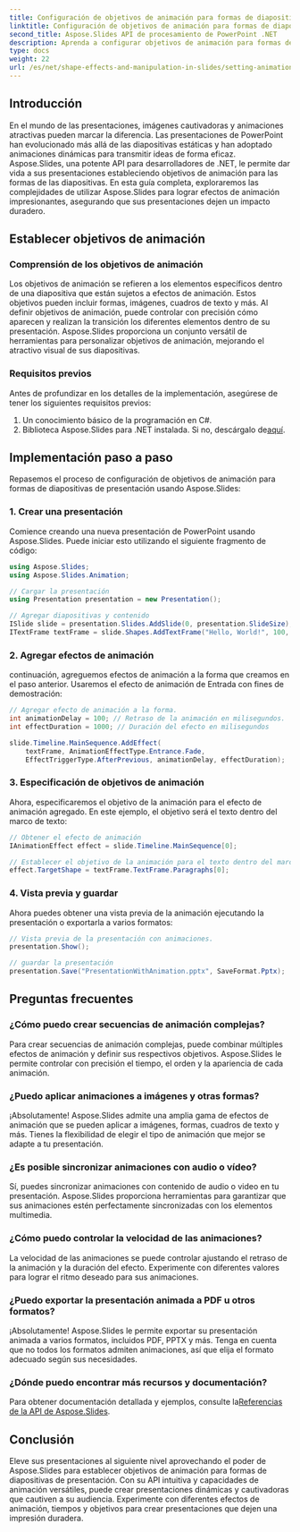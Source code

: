 ```yaml
---
title: Configuración de objetivos de animación para formas de diapositivas de presentación usando Aspose.Slides
linktitle: Configuración de objetivos de animación para formas de diapositivas de presentación usando Aspose.Slides
second_title: Aspose.Slides API de procesamiento de PowerPoint .NET
description: Aprenda a configurar objetivos de animación para formas de diapositivas de presentación usando Aspose.Slides. Cree presentaciones atractivas con animaciones dinámicas.
type: docs
weight: 22
url: /es/net/shape-effects-and-manipulation-in-slides/setting-animation-targets-shapes/
---
```


## Introducción

En el mundo de las presentaciones, imágenes cautivadoras y animaciones atractivas pueden marcar la diferencia. Las presentaciones de PowerPoint han evolucionado más allá de las diapositivas estáticas y han adoptado animaciones dinámicas para transmitir ideas de forma eficaz. Aspose.Slides, una potente API para desarrolladores de .NET, le permite dar vida a sus presentaciones estableciendo objetivos de animación para las formas de las diapositivas. En esta guía completa, exploraremos las complejidades de utilizar Aspose.Slides para lograr efectos de animación impresionantes, asegurando que sus presentaciones dejen un impacto duradero.

## Establecer objetivos de animación

### Comprensión de los objetivos de animación

Los objetivos de animación se refieren a los elementos específicos dentro de una diapositiva que están sujetos a efectos de animación. Estos objetivos pueden incluir formas, imágenes, cuadros de texto y más. Al definir objetivos de animación, puede controlar con precisión cómo aparecen y realizan la transición los diferentes elementos dentro de su presentación. Aspose.Slides proporciona un conjunto versátil de herramientas para personalizar objetivos de animación, mejorando el atractivo visual de sus diapositivas.

### Requisitos previos

Antes de profundizar en los detalles de la implementación, asegúrese de tener los siguientes requisitos previos:

1. Un conocimiento básico de la programación en C#.
2.  Biblioteca Aspose.Slides para .NET instalada. Si no, descárgalo de[aquí](https://releases.aspose.com/slides/net/).

## Implementación paso a paso

Repasemos el proceso de configuración de objetivos de animación para formas de diapositivas de presentación usando Aspose.Slides:

### 1. Crear una presentación

Comience creando una nueva presentación de PowerPoint usando Aspose.Slides. Puede iniciar esto utilizando el siguiente fragmento de código:

```csharp
using Aspose.Slides;
using Aspose.Slides.Animation;

// Cargar la presentación
using Presentation presentation = new Presentation();

// Agregar diapositivas y contenido
ISlide slide = presentation.Slides.AddSlide(0, presentation.SlideSize);
ITextFrame textFrame = slide.Shapes.AddTextFrame("Hello, World!", 100, 100, 500, 300);
```

### 2. Agregar efectos de animación

continuación, agreguemos efectos de animación a la forma que creamos en el paso anterior. Usaremos el efecto de animación de Entrada con fines de demostración:

```csharp
// Agregar efecto de animación a la forma.
int animationDelay = 100; // Retraso de la animación en milisegundos.
int effectDuration = 1000; // Duración del efecto en milisegundos

slide.Timeline.MainSequence.AddEffect(
    textFrame, AnimationEffectType.Entrance.Fade,
    EffectTriggerType.AfterPrevious, animationDelay, effectDuration);
```

### 3. Especificación de objetivos de animación

Ahora, especificaremos el objetivo de la animación para el efecto de animación agregado. En este ejemplo, el objetivo será el texto dentro del marco de texto:

```csharp
// Obtener el efecto de animación
IAnimationEffect effect = slide.Timeline.MainSequence[0];

// Establecer el objetivo de la animación para el texto dentro del marco de texto
effect.TargetShape = textFrame.TextFrame.Paragraphs[0];
```

### 4. Vista previa y guardar

Ahora puedes obtener una vista previa de la animación ejecutando la presentación o exportarla a varios formatos:

```csharp
// Vista previa de la presentación con animaciones.
presentation.Show();

// guardar la presentación
presentation.Save("PresentationWithAnimation.pptx", SaveFormat.Pptx);
```

## Preguntas frecuentes

### ¿Cómo puedo crear secuencias de animación complejas?

Para crear secuencias de animación complejas, puede combinar múltiples efectos de animación y definir sus respectivos objetivos. Aspose.Slides le permite controlar con precisión el tiempo, el orden y la apariencia de cada animación.

### ¿Puedo aplicar animaciones a imágenes y otras formas?

¡Absolutamente! Aspose.Slides admite una amplia gama de efectos de animación que se pueden aplicar a imágenes, formas, cuadros de texto y más. Tienes la flexibilidad de elegir el tipo de animación que mejor se adapte a tu presentación.

### ¿Es posible sincronizar animaciones con audio o vídeo?

Sí, puedes sincronizar animaciones con contenido de audio o video en tu presentación. Aspose.Slides proporciona herramientas para garantizar que sus animaciones estén perfectamente sincronizadas con los elementos multimedia.

### ¿Cómo puedo controlar la velocidad de las animaciones?

La velocidad de las animaciones se puede controlar ajustando el retraso de la animación y la duración del efecto. Experimente con diferentes valores para lograr el ritmo deseado para sus animaciones.

### ¿Puedo exportar la presentación animada a PDF u otros formatos?

¡Absolutamente! Aspose.Slides le permite exportar su presentación animada a varios formatos, incluidos PDF, PPTX y más. Tenga en cuenta que no todos los formatos admiten animaciones, así que elija el formato adecuado según sus necesidades.

### ¿Dónde puedo encontrar más recursos y documentación?

Para obtener documentación detallada y ejemplos, consulte la[Referencias de la API de Aspose.Slides](https://reference.aspose.com/slides/net/).

## Conclusión

Eleve sus presentaciones al siguiente nivel aprovechando el poder de Aspose.Slides para establecer objetivos de animación para formas de diapositivas de presentación. Con su API intuitiva y capacidades de animación versátiles, puede crear presentaciones dinámicas y cautivadoras que cautiven a su audiencia. Experimente con diferentes efectos de animación, tiempos y objetivos para crear presentaciones que dejen una impresión duradera.